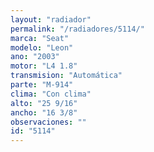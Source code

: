 ```yaml
---
layout: "radiador"
permalink: "/radiadores/5114/"
marca: "Seat"
modelo: "Leon"
ano: "2003"
motor: "L4 1.8"
transmision: "Automática"
parte: "M-914"
clima: "Con clima"
alto: "25 9/16"
ancho: "16 3/8"
observaciones: ""
id: "5114"
---
```


